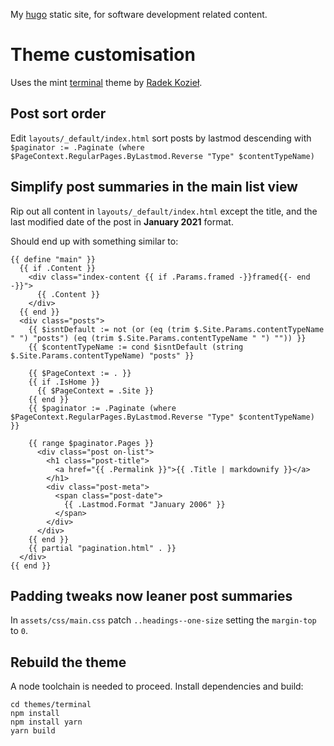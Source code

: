 My [hugo](https://gohugo.io/) static site, for software development related content.

# Theme customisation

Uses the mint [terminal](https://github.com/panr/hugo-theme-terminal#how-to-edit) theme by [Radek Kozieł](https://github.com/panr).

## Post sort order

Edit `layouts/_default/index.html` sort posts by lastmod descending with `$paginator := .Paginate (where $PageContext.RegularPages.ByLastmod.Reverse "Type" $contentTypeName)`

## Simplify post summaries in the main list view

Rip out all content in `layouts/_default/index.html` except the title, and the last modified date of the post in **January 2021** format.

Should end up with something similar to:

```
{{ define "main" }}
  {{ if .Content }}
    <div class="index-content {{ if .Params.framed -}}framed{{- end -}}">
      {{ .Content }}
    </div>
  {{ end }}
  <div class="posts">
    {{ $isntDefault := not (or (eq (trim $.Site.Params.contentTypeName " ") "posts") (eq (trim $.Site.Params.contentTypeName " ") "")) }}
    {{ $contentTypeName := cond $isntDefault (string $.Site.Params.contentTypeName) "posts" }}

    {{ $PageContext := . }}
    {{ if .IsHome }}
      {{ $PageContext = .Site }}
    {{ end }}
    {{ $paginator := .Paginate (where $PageContext.RegularPages.ByLastmod.Reverse "Type" $contentTypeName) }}

    {{ range $paginator.Pages }}
      <div class="post on-list">
        <h1 class="post-title">
          <a href="{{ .Permalink }}">{{ .Title | markdownify }}</a>
        </h1>
        <div class="post-meta">
          <span class="post-date">
            {{ .Lastmod.Format "January 2006" }}
          </span>
        </div>
      </div>
    {{ end }}
    {{ partial "pagination.html" . }}
  </div>
{{ end }}
```

## Padding tweaks now leaner post summaries

In `assets/css/main.css` patch `..headings--one-size` setting the `margin-top` to `0`.

## Rebuild the theme

A node toolchain is needed to proceed. Install dependencies and build:

```
cd themes/terminal
npm install
npm install yarn
yarn build
```
